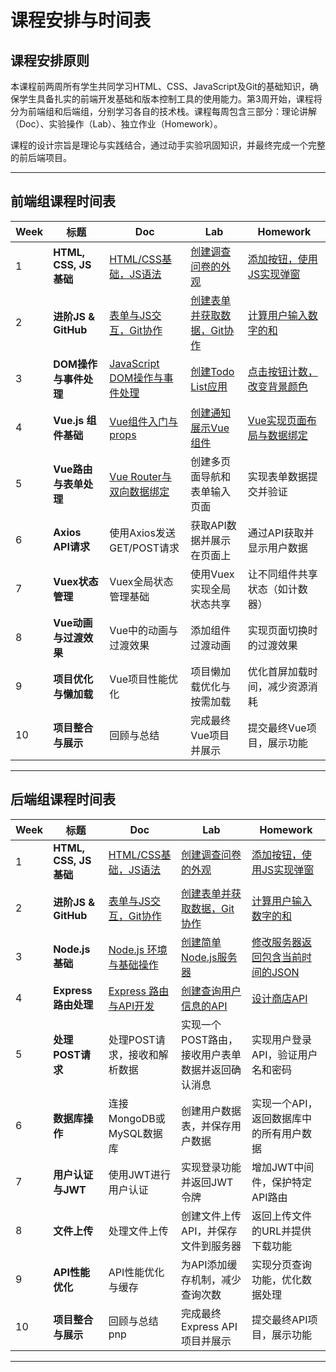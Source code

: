 # 课程安排与时间表

## 课程安排原则
本课程前两周所有学生共同学习HTML、CSS、JavaScript及Git的基础知识，确保学生具备扎实的前端开发基础和版本控制工具的使用能力。第3周开始，课程将分为前端组和后端组，分别学习各自的技术栈。课程每周包含三部分：理论讲解（Doc）、实验操作（Lab）、独立作业（Homework）。

课程的设计宗旨是理论与实践结合，通过动手实验巩固知识，并最终完成一个完整的前后端项目。

---

## 前端组课程时间表

| Week | 标题                   | Doc                                                                                  | Lab                                                                        | Homework                                                                         |
|------|----------------------|--------------------------------------------------------------------------------------|----------------------------------------------------------------------------|----------------------------------------------------------------------------------|
| 1    | **HTML, CSS, JS 基础** | [HTML/CSS基础，JS语法](../4.3.2%20week-1%20前端三件套/4.3.2.0%20doc-基本语法)                      | [创建调查问卷的外观](../4.3.2%20week-1%20前端三件套/4.3.2.1%20lab-JS弹窗互动)                | [添加按钮，使用JS实现弹窗](../4.3.2%20week-1%20前端三件套/4.3.2.2%20homework-制作问卷)               |
| 2    | **进阶JS & GitHub**    | [表单与JS交互，Git协作](../4.3.3%20week-2%20Git初步/4.3.3.0%20doc-Git协作)                       | [创建表单并获取数据，Git协作](../4.3.3%20week-2%20Git初步/4.3.3.1%20lab-获取表单内容)          | [计算用户输入数字的和](../4.3.3%20week-2%20Git初步/4.3.3.2%20homework-两数之和)                  |
| 3    | **DOM操作与事件处理**       | [JavaScript DOM操作与事件处理](../4.3.4%20week-3%20DOM操作%20Node基础/4.3.4.0%20前端doc-DOM与事件处理) | [创建Todo List应用](../4.3.4%20week-3%20DOM操作%20Node基础/4.3.4.1%20前端lab-Todo应用) | [点击按钮计数，改变背景颜色](../4.3.4%20week-3%20DOM操作%20Node基础/4.3.4.2%20前端homework-计数器)     |
| 4    | **Vue.js 组件基础**      | [Vue组件入门与props](../4.3.5%20week-4%20Vue入门%20Express路由/4.3.5.0%20前端doc-组件与props)      | [创建通知展示Vue组件](../4.3.5%20week-4%20Vue入门%20Express路由/4.3.5.1%20前端lab-展示通知)  | [Vue实现页面布局与数据绑定](../4.3.5%20week-4%20Vue入门%20Express路由/4.3.5.2%20前端homework-温度换算) |
| 5    | **Vue路由与表单处理**       | [Vue Router与双向数据绑定](../4.3.6%20week-5%20Vue路由%20POST请求处理/4.3.6.0%20前端doc-Vue路由)      | 创建多页面导航和表单输入页面                                                             | 实现表单数据提交并验证                                                                      |
| 6    | **Axios API请求**      | 使用Axios发送GET/POST请求                                                                  | 获取API数据并展示在页面上                                                             | 通过API获取并显示用户数据                                                                   |
| 7    | **Vuex状态管理**         | Vuex全局状态管理基础                                                                         | 使用Vuex实现全局状态共享                                                             | 让不同组件共享状态（如计数器）                                                                  |
| 8    | **Vue动画与过渡效果**       | Vue中的动画与过渡效果                                                                         | 添加组件过渡动画                                                                   | 实现页面切换时的过渡效果                                                                     |
| 9    | **项目优化与懒加载**         | Vue项目性能优化                                                                            | 项目懒加载优化与按需加载                                                               | 优化首屏加载时间，减少资源消耗                                                                  |
| 10   | **项目整合与展示**          | 回顾与总结                                                                                | 完成最终Vue项目并展示                                                               | 提交最终Vue项目，展示功能                                                                   |

---

## 后端组课程时间表

| Week | 标题                   | Doc                                                                              | Lab                                                                          | Homework                                                                           |
|------|----------------------|----------------------------------------------------------------------------------|------------------------------------------------------------------------------|------------------------------------------------------------------------------------|
| 1    | **HTML, CSS, JS 基础** | [HTML/CSS基础，JS语法](../4.3.2%20week-1%20前端三件套/4.3.2.0%20doc-基本语法)                  | [创建调查问卷的外观](../4.3.2%20week-1%20前端三件套/4.3.2.1%20lab-JS弹窗互动)                  | [添加按钮，使用JS实现弹窗](../4.3.2%20week-1%20前端三件套/4.3.2.2%20homework-制作问卷)                 |
| 2    | **进阶JS & GitHub**    | [表单与JS交互，Git协作](../4.3.3%20week-2%20Git初步/4.3.3.0%20doc-Git协作)                   | [创建表单并获取数据，Git协作](../4.3.3%20week-2%20Git初步/4.3.3.1%20lab-获取表单内容)            | [计算用户输入数字的和](../4.3.3%20week-2%20Git初步/4.3.3.2%20homework-两数之和)                    |
| 3    | **Node.js 基础**       | [Node.js 环境与基础操作](../4.3.4%20week-3%20DOM操作%20Node基础/4.3.4.3%20后端doc-初识服务端环境)    | [创建简单Node.js服务器](../4.3.4%20week-3%20DOM操作%20Node基础/4.3.4.4%20后端lab-随机水果)    | [修改服务器返回包含当前时间的JSON](../4.3.4%20week-3%20DOM操作%20Node基础/4.3.4.5%20后端homework-显示时间) |
| 4    | **Express 路由处理**     | [Express 路由与API开发](../4.3.5%20week-4%20Vue入门%20Express路由/4.3.5.3%20后端doc-路由与API) | [创建查询用户信息的API](../4.3.5%20week-4%20Vue入门%20Express路由/4.3.5.4%20后端lab-查询用户信息) | [设计商店API](../4.3.5%20week-4%20Vue入门%20Express路由/4.3.5.5%20后端homework-商店API)        |
| 5    | **处理POST请求**         | 处理POST请求，接收和解析数据                                                                 | 实现一个POST路由，接收用户表单数据并返回确认消息                                                   | 实现用户登录API，验证用户名和密码                                                                 |
| 6    | **数据库操作**            | 连接MongoDB或MySQL数据库                                                               | 创建用户数据表，并保存用户数据                                                              | 实现一个API，返回数据库中的所有用户数据                                                              |
| 7    | **用户认证与JWT**         | 使用JWT进行用户认证                                                                      | 实现登录功能并返回JWT令牌                                                               | 增加JWT中间件，保护特定API路由                                                                 |
| 8    | **文件上传**             | 处理文件上传                                                                           | 创建文件上传API，并保存文件到服务器                                                          | 返回上传文件的URL并提供下载功能                                                                  |
| 9    | **API性能优化**          | API性能优化与缓存                                                                       | 为API添加缓存机制，减少查询次数                                                            | 实现分页查询功能，优化数据处理                                                                    |
| 10   | **项目整合与展示**          | 回顾与总结                                        pnp                                 | 完成最终Express API项目并展示                                                         | 提交最终API项目，展示功能                                                                     |

---

